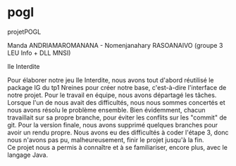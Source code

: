 # pogl
projetPOGL

Manda ANDRIAMAROMANANA - Nomenjanahary RASOANAIVO (groupe 3 LEU Info + DLL MNSI)

Ile Interdite

Pour élaborer notre jeu Ile Interdite, nous avons tout d'abord réutilisé le package IG du tp1 Nreines pour créer notre base, c'est-à-dire l'interface de notre projet. Pour le travail en équipe, nous avons départagé les tâches. Lorsque l'un de nous avait des difficultés, nous nous sommes concertés et nous avons résolu  le problème ensemble.
Bien évidemment, chacun travaillait sur sa propre branche, pour éviter les conflits sur les "commit" de git. Pour la version finale, nous avons supprimé quelques branches pour avoir un rendu propre. Nous avons eu des difficultés à coder l'étape 3, donc nous n'avons pas pu, malheureusement, finir le projet jusqu'à la fin.  
Ce projet nous a permis à connaître et à se familiariser, encore plus, avec le langage Java.  

